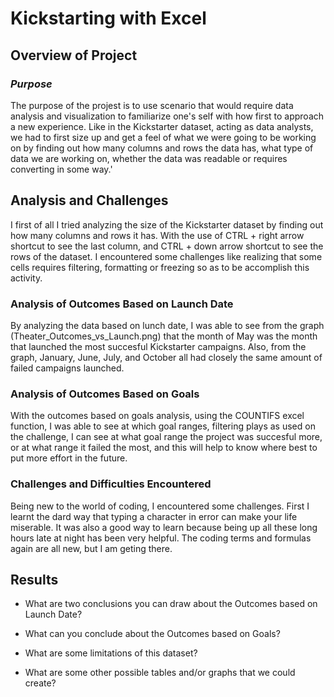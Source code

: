 # **Kickstarting with Excel**

## **Overview of Project**

### *Purpose*
The purpose of the projest is to use scenario that would require data analysis and visualization to familiarize one's 
self with how first to approach a new experience. Like in the Kickstarter dataset, acting as data analysts, we had to
first size up and get a feel of what we were going to be working on by finding out how many columns and rows the data
has, what type of data we are working on, whether the data was readable or requires converting in some way.'

## **Analysis and Challenges**
I first of all I tried analyzing the size of the Kickstarter dataset by finding out how many columns and rows it has. With
the use of CTRL + right arrow shortcut to see the last column, and CTRL + down arrow shortcut to see the rows of the 
dataset. I encountered some challenges like realizing that some cells requires filtering, formatting or freezing so as
to be accomplish this activity.

### **Analysis of Outcomes Based on Launch Date**
By analyzing the data based on lunch date, I was able to see from the graph (Theater_Outcomes_vs_Launch.png) that the 
month of May was the month that launched the most succesful Kickstarter campaigns. Also, from the graph, January, June,
July, and October all had closely the same amount of failed campaigns launched.

### **Analysis of Outcomes Based on Goals**
With the outcomes based on goals analysis, using the COUNTIFS excel function, I was able to see at which goal ranges,
filtering plays as used on the challenge, I can see at what goal range the project was succesful more, or at what range
it failed the most, and this will help to know where best to put more effort in the future. 

### **Challenges and Difficulties Encountered**
Being new to the world of coding, I encountered some challenges. First I learnt the dard way that typing a character in
error can make your life miserable. It was also a good way to learn because being up all these long hours late at night
has been very helpful. The coding terms and formulas again are all new, but I am geting there.

## Results

- What are two conclusions you can draw about the Outcomes based on Launch Date?

- What can you conclude about the Outcomes based on Goals?

- What are some limitations of this dataset?

- What are some other possible tables and/or graphs that we could create?
